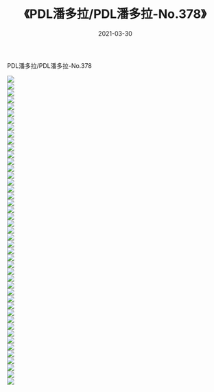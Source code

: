 ﻿---
layout: post
title:  《PDL潘多拉/PDL潘多拉-No.378》
date:   2021-03-30
img: http://pic.660000.xyz/1:/网络美图/2021/PDL潘多拉/PDL潘多拉-No.378/000.jpg
categories: [美女, 清纯, 唯美]
---

PDL潘多拉/PDL潘多拉-No.378

 ![](http://pic.660000.xyz/1:/网络美图/2021/PDL潘多拉/PDL潘多拉-No.378/001.jpg) <br>![](http://pic.660000.xyz/1:/网络美图/2021/PDL潘多拉/PDL潘多拉-No.378/002.jpg) <br>![](http://pic.660000.xyz/1:/网络美图/2021/PDL潘多拉/PDL潘多拉-No.378/003.jpg) <br>![](http://pic.660000.xyz/1:/网络美图/2021/PDL潘多拉/PDL潘多拉-No.378/004.jpg) <br>![](http://pic.660000.xyz/1:/网络美图/2021/PDL潘多拉/PDL潘多拉-No.378/005.jpg) <br>![](http://pic.660000.xyz/1:/网络美图/2021/PDL潘多拉/PDL潘多拉-No.378/006.jpg) <br>![](http://pic.660000.xyz/1:/网络美图/2021/PDL潘多拉/PDL潘多拉-No.378/007.jpg) <br>![](http://pic.660000.xyz/1:/网络美图/2021/PDL潘多拉/PDL潘多拉-No.378/008.jpg) <br>![](http://pic.660000.xyz/1:/网络美图/2021/PDL潘多拉/PDL潘多拉-No.378/009.jpg) <br>![](http://pic.660000.xyz/1:/网络美图/2021/PDL潘多拉/PDL潘多拉-No.378/010.jpg) <br>![](http://pic.660000.xyz/1:/网络美图/2021/PDL潘多拉/PDL潘多拉-No.378/011.jpg) <br>![](http://pic.660000.xyz/1:/网络美图/2021/PDL潘多拉/PDL潘多拉-No.378/012.jpg) <br>![](http://pic.660000.xyz/1:/网络美图/2021/PDL潘多拉/PDL潘多拉-No.378/013.jpg) <br>![](http://pic.660000.xyz/1:/网络美图/2021/PDL潘多拉/PDL潘多拉-No.378/014.jpg) <br>![](http://pic.660000.xyz/1:/网络美图/2021/PDL潘多拉/PDL潘多拉-No.378/015.jpg) <br>![](http://pic.660000.xyz/1:/网络美图/2021/PDL潘多拉/PDL潘多拉-No.378/016.jpg) <br>![](http://pic.660000.xyz/1:/网络美图/2021/PDL潘多拉/PDL潘多拉-No.378/017.jpg) <br>![](http://pic.660000.xyz/1:/网络美图/2021/PDL潘多拉/PDL潘多拉-No.378/018.jpg) <br>![](http://pic.660000.xyz/1:/网络美图/2021/PDL潘多拉/PDL潘多拉-No.378/019.jpg) <br>![](http://pic.660000.xyz/1:/网络美图/2021/PDL潘多拉/PDL潘多拉-No.378/020.jpg) <br>![](http://pic.660000.xyz/1:/网络美图/2021/PDL潘多拉/PDL潘多拉-No.378/021.jpg) <br>![](http://pic.660000.xyz/1:/网络美图/2021/PDL潘多拉/PDL潘多拉-No.378/022.jpg) <br>![](http://pic.660000.xyz/1:/网络美图/2021/PDL潘多拉/PDL潘多拉-No.378/023.jpg) <br>![](http://pic.660000.xyz/1:/网络美图/2021/PDL潘多拉/PDL潘多拉-No.378/024.jpg) <br>![](http://pic.660000.xyz/1:/网络美图/2021/PDL潘多拉/PDL潘多拉-No.378/025.jpg) <br>![](http://pic.660000.xyz/1:/网络美图/2021/PDL潘多拉/PDL潘多拉-No.378/026.jpg) <br>![](http://pic.660000.xyz/1:/网络美图/2021/PDL潘多拉/PDL潘多拉-No.378/027.jpg) <br>![](http://pic.660000.xyz/1:/网络美图/2021/PDL潘多拉/PDL潘多拉-No.378/028.jpg) <br>![](http://pic.660000.xyz/1:/网络美图/2021/PDL潘多拉/PDL潘多拉-No.378/029.jpg) <br>![](http://pic.660000.xyz/1:/网络美图/2021/PDL潘多拉/PDL潘多拉-No.378/030.jpg) <br>![](http://pic.660000.xyz/1:/网络美图/2021/PDL潘多拉/PDL潘多拉-No.378/031.jpg) <br>![](http://pic.660000.xyz/1:/网络美图/2021/PDL潘多拉/PDL潘多拉-No.378/032.jpg) <br>![](http://pic.660000.xyz/1:/网络美图/2021/PDL潘多拉/PDL潘多拉-No.378/033.jpg) <br>![](http://pic.660000.xyz/1:/网络美图/2021/PDL潘多拉/PDL潘多拉-No.378/034.jpg) <br>![](http://pic.660000.xyz/1:/网络美图/2021/PDL潘多拉/PDL潘多拉-No.378/035.jpg) <br>![](http://pic.660000.xyz/1:/网络美图/2021/PDL潘多拉/PDL潘多拉-No.378/036.jpg) <br>![](http://pic.660000.xyz/1:/网络美图/2021/PDL潘多拉/PDL潘多拉-No.378/037.jpg) <br>![](http://pic.660000.xyz/1:/网络美图/2021/PDL潘多拉/PDL潘多拉-No.378/038.jpg) <br>![](http://pic.660000.xyz/1:/网络美图/2021/PDL潘多拉/PDL潘多拉-No.378/039.jpg) <br>![](http://pic.660000.xyz/1:/网络美图/2021/PDL潘多拉/PDL潘多拉-No.378/040.jpg) <br>![](http://pic.660000.xyz/1:/网络美图/2021/PDL潘多拉/PDL潘多拉-No.378/041.jpg) <br>![](http://pic.660000.xyz/1:/网络美图/2021/PDL潘多拉/PDL潘多拉-No.378/042.jpg) <br>![](http://pic.660000.xyz/1:/网络美图/2021/PDL潘多拉/PDL潘多拉-No.378/043.jpg) <br>![](http://pic.660000.xyz/1:/网络美图/2021/PDL潘多拉/PDL潘多拉-No.378/044.jpg) <br>![](http://pic.660000.xyz/1:/网络美图/2021/PDL潘多拉/PDL潘多拉-No.378/045.jpg) <br>